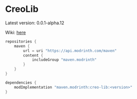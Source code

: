 # CreoLib

Latest version: 0.0.1-alpha.12

Wiki: [here](https://github.com/jack-zisa/CreoLib/wiki)
 
```gradle
repositories {
    maven {
        url = uri "https://api.modrinth.com/maven"
        content {
            includeGroup "maven.modrinth"
        }
    }
}

dependencies {
    modImplementation "maven.modrinth:creo-lib:<version>"
}
```

